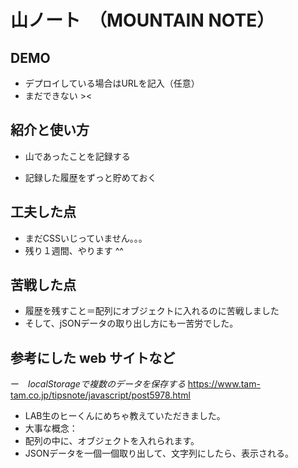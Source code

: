 # 山ノート　（MOUNTAIN NOTE）

## DEMO

  - デプロイしている場合はURLを記入（任意）
  - まだできない ><

## 紹介と使い方

  - 山であったことを記録する

  - 記録した履歴をずっと貯めておく

## 工夫した点

  - まだCSSいじっていません。。。
  - 残り１週間、やります ^^

## 苦戦した点

  - 履歴を残すこと＝配列にオブジェクトに入れるのに苦戦しました
  - そして、jSONデータの取り出し方にも一苦労でした。

## 参考にした web サイトなど

  ー　*localStorageで複数のデータを保存する*
  https://www.tam-tam.co.jp/tipsnote/javascript/post5978.html

  - LAB生のヒーくんにめちゃ教えていただきました。
  - 大事な概念：
  - 配列の中に、オブジェクトを入れられます。
  - JSONデータを一個一個取り出して、文字列にしたら、表示される。


